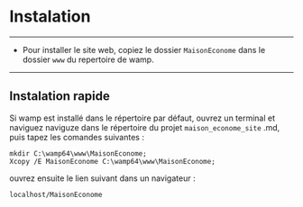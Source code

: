 # Instalation

---
- Pour installer le site web, copiez le dossier `MaisonEconome` dans le dossier `www` du repertoire de wamp.
---

## Instalation rapide

Si wamp est installé dans le répertoire par défaut, ouvrez un terminal et naviguez naviguze dans le répertoire du projet `maison_econome_site` .md, puis tapez les comandes suivantes :
```
mkdir C:\wamp64\www\MaisonEconome;
Xcopy /E MaisonEconome C:\wamp64\www\MaisonEconome;
```

ouvrez ensuite le lien suivant dans un navigateur :

```
localhost/MaisonEconome
```